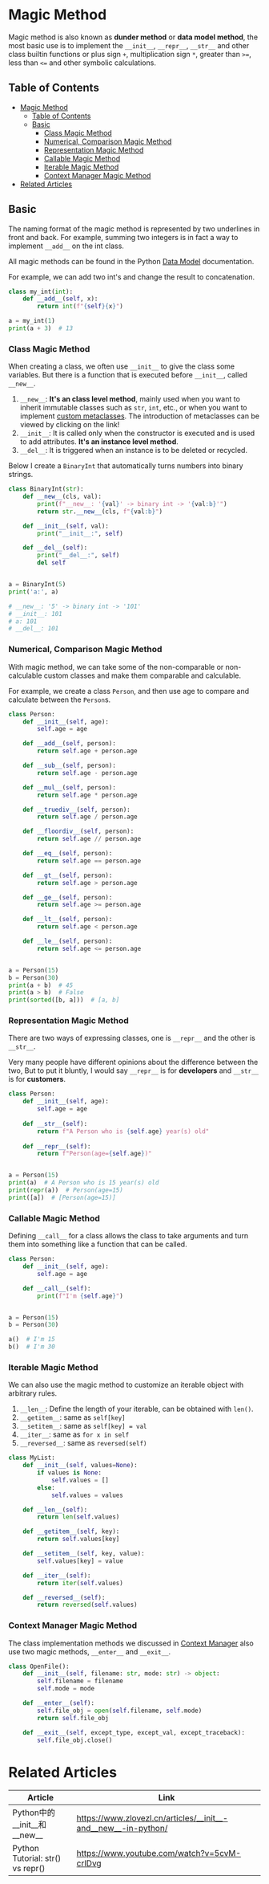 # Magic Method

Magic method is also known as **dunder method** or **data model method**, the most basic use is to implement the `__init__`, `__repr__`, `__str__` and other class builtin functions or plus sign `+`, multiplication sign `*`, greater than `>=`, less than `<=` and other symbolic calculations.

## Table of Contents

* [Magic Method](#magic-method)
  * [Table of Contents](#table-of-contents)
  * [Basic](#basic)
    * [Class Magic Method](#class-magic-method)
    * [Numerical, Comparison Magic Method](#numerical-comparison-magic-method)
    * [Representation Magic Method](#representation-magic-method)
    * [Callable Magic Method](#callable-magic-method)
    * [Iterable Magic Method](#iterable-magic-method)
    * [Context Manager Magic Method](#context-manager-magic-method)
* [Related Articles](#related-articles)

## Basic

The naming format of the magic method is represented by two underlines in front and back. For example, summing two integers is in fact a way to implement `__add__` on the int class. 

All magic methods can be found in the Python [Data Model](https://docs.python.org/3/reference/datamodel.html) documentation.

For example, we can add two int's and change the result to concatenation.

``` py
class my_int(int):
    def __add__(self, x):
        return int(f"{self}{x}")

a = my_int(1)
print(a + 3)  # 13
```

### Class Magic Method

When creating a class, we often use `__init__` to give the class some variables. But there is a function that is executed before `__init__`, called `__new__`.

1. `__new__`: **It's an class level method**, mainly used when you want to inherit immutable classes such as `str`, `int`, etc., or when you want to implement [custom metaclasses](metaclasses.md). The introduction of metaclasses can be viewed by clicking on the link! 
2. `__init__`: It is called only when the constructor is executed and is used to add attributes. **It's an instance level method**.
3. `__del__`: It is triggered when an instance is to be deleted or recycled.

Below I create a `BinaryInt` that automatically turns numbers into binary strings.

``` py
class BinaryInt(str):
    def __new__(cls, val):
        print(f"__new__: '{val}' -> binary int -> '{val:b}'")
        return str.__new__(cls, f"{val:b}")

    def __init__(self, val):
        print("__init__:", self)

    def __del__(self):
        print("__del__:", self)
        del self


a = BinaryInt(5)
print('a:', a)

# __new__: '5' -> binary int -> '101'
# __init__: 101
# a: 101
# __del__: 101
```

### Numerical, Comparison Magic Method

With magic method, we can take some of the non-comparable or non-calculable custom classes and make them comparable and calculable.

For example, we create a class `Person`, and then use age to compare and calculate between the `Person`s.

``` py
class Person:
    def __init__(self, age):
        self.age = age

    def __add__(self, person):
        return self.age + person.age

    def __sub__(self, person):
        return self.age - person.age

    def __mul__(self, person):
        return self.age * person.age

    def __truediv__(self, person):
        return self.age / person.age

    def __floordiv__(self, person):
        return self.age // person.age

    def __eq__(self, person):
        return self.age == person.age

    def __gt__(self, person):
        return self.age > person.age

    def __ge__(self, person):
        return self.age >= person.age

    def __lt__(self, person):
        return self.age < person.age

    def __le__(self, person):
        return self.age <= person.age


a = Person(15)
b = Person(30)
print(a + b)  # 45
print(a > b)  # False
print(sorted([b, a]))  # [a, b]
```

### Representation Magic Method

There are two ways of expressing classes, one is `__repr__` and the other is `__str__`. 

Very many people have different opinions about the difference between the two, But to put it bluntly, I would say `__repr__` is for **developers** and `__str__` is for **customers**.

``` py
class Person:
    def __init__(self, age):
        self.age = age
    
    def __str__(self):
        return f"A Person who is {self.age} year(s) old"
    
    def __repr__(self):
        return f"Person(age={self.age})"


a = Person(15)
print(a)  # A Person who is 15 year(s) old
print(repr(a))  # Person(age=15)
print([a])  # [Person(age=15)]
```

### Callable Magic Method

Defining `__call__` for a class allows the class to take arguments and turn them into something like a function that can be called.

``` py
class Person:
    def __init__(self, age):
        self.age = age

    def __call__(self):
        print(f"I'm {self.age}")


a = Person(15)
b = Person(30)

a()  # I'm 15
b()  # I'm 30
```

### Iterable Magic Method

We can also use the magic method to customize an iterable object with arbitrary rules.

1. `__len__`: Define the length of your iterable, can be obtained with `len()`.
2. `__getitem__`: same as `self[key]`
3. `__setitem__`: same as `self[key] = val`
4. `__iter__`: same as `for x in self`
5. `__reversed__`: same as `reversed(self)`

``` py
class MyList:
    def __init__(self, values=None):
        if values is None:
            self.values = []
        else:
            self.values = values

    def __len__(self):
        return len(self.values)

    def __getitem__(self, key):
        return self.values[key]

    def __setitem__(self, key, value):
        self.values[key] = value

    def __iter__(self):
        return iter(self.values)

    def __reversed__(self):
        return reversed(self.values)
```

### Context Manager Magic Method

The class implementation methods we discussed in [Context Manager](context_manager.md) also use two magic methods, `__enter__` and `__exit__`.

``` py
class OpenFile():
    def __init__(self, filename: str, mode: str) -> object:
        self.filename = filename
        self.mode = mode

    def __enter__(self):
        self.file_obj = open(self.filename, self.mode)
        return self.file_obj

    def __exit__(self, except_type, except_val, except_traceback):
        self.file_obj.close()
```

# Related Articles

| Article                          | Link                                                           |
| -------------------------------- | -------------------------------------------------------------- |
| Python中的__init__和__new__      | https://www.zlovezl.cn/articles/__init__-and__new__-in-python/ |
| Python Tutorial: str() vs repr() | https://www.youtube.com/watch?v=5cvM-crlDvg                    |
